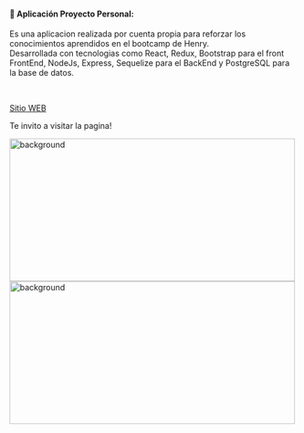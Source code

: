 <h4>🧪 Aplicación Proyecto Personal:</h4>
<p>Es una aplicacion realizada por cuenta propia para reforzar los conocimientos aprendidos en el bootcamp de Henry.</br>
  Desarrollada con tecnologias como React, Redux, Bootstrap para el front FrontEnd, NodeJs, Express, Sequelize para el BackEnd y PostgreSQL para la base de datos.</p>
</br>



 <a href="https://rickymorty-app-tdb.vercel.app/" rel="noopener noreferrer" target="_blank">Sitio WEB</a>
<p>Te invito a visitar la pagina!</p>
<img src="https://github.com/Tdibacco17/Rick-y-Morty/blob/main/captura%20rick.png" alt="background" width="500px" height="250px"/>
<img src="https://github.com/Tdibacco17/Rick-y-Morty/blob/main/captura%20rick%202.png" alt="background" width="500px" height="250px"/>


